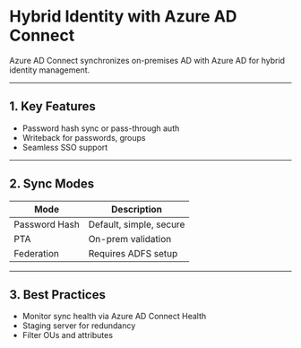 
# Hybrid Identity with Azure AD Connect

Azure AD Connect synchronizes on-premises AD with Azure AD for hybrid identity management.

---

## 1. Key Features

- Password hash sync or pass-through auth
- Writeback for passwords, groups
- Seamless SSO support

---

## 2. Sync Modes

| Mode            | Description |
|-----------------|-------------|
| Password Hash   | Default, simple, secure |
| PTA             | On-prem validation |
| Federation      | Requires ADFS setup |

---

## 3. Best Practices

- Monitor sync health via Azure AD Connect Health
- Staging server for redundancy
- Filter OUs and attributes
